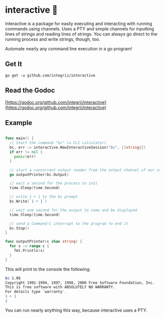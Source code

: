 # interactive 🐚
Interactive is a package for easily executing and interacting with running commands using channels.  Uses a PTY and simple channels for inputting lines of strings and reading lines of strings.  You can always go direct to the running process and write strings, though, too.

Automate nearly any command line execution in a go program!

## Get It

`go get -u github.com/integrii/interactive`

## Read the Godoc

[https://godoc.org/github.com/integrii/interactive](https://godoc.org/github.com/integrii/interactive)


## Example

```go

func main() {
  // Start the command "bc" (a CLI calculator)
  bc, err := interactive.NewInteractiveSession("bc", []string{})
  if err != nil {
    panic(err)
  }

  // start a concurrent output reader from the output channel of our command
  go outputPrinter(bc.Output)

  // wait a second for the process to init
  time.Sleep(time.Second)

  // write 1 + 1 to the bc prompt
  bc.Write(`1 + 1`)

  // wait one second for the output to come and be displayed
  time.Sleep(time.Second)

  // send a Command-C interrupt to the program to end it
  bc.Stop()
}

func outputPrinter(c chan string) {
  for s := range c {
    fmt.Println(s)
  }
}

```

This will print to the console the following:

```bash
bc 1.06
Copyright 1991-1994, 1997, 1998, 2000 Free Software Foundation, Inc.
This is free software with ABSOLUTELY NO WARRANTY.
For details type `warranty'.
1 + 1
2
```

You can run nearly anything this way, because interactive uses a PTY.
